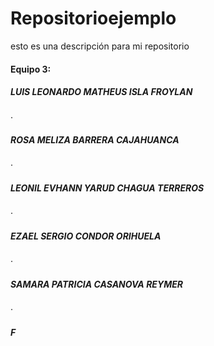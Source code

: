 # Repositorioejemplo
esto es una descripción para mi repositorio

<h4>Equipo 3: </h4>
<h5> LUIS LEONARDO MATHEUS ISLA FROYLAN </h5>
  ·
<h5> ROSA MELIZA BARRERA CAJAHUANCA </h5>
  ·
<h5> LEONIL EVHANN YARUD CHAGUA TERREROS </h5>
  ·
<h5> EZAEL SERGIO CONDOR ORIHUELA </h5>
  ·
<h5> SAMARA PATRICIA CASANOVA REYMER </h5>
  ·
<h5> F </h5>
